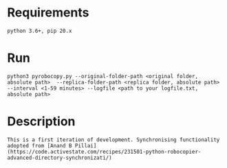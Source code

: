 # Requirements

    python 3.6+, pip 20.x

# Run
    python3 pyrobocopy.py --original-folder-path <original folder, absolute path>  --replica-folder-path <replica folder, absolute path> --interval <1-59 minutes> --logfile <path to your logfile.txt, absolute path> 


# Description

    This is a first iteration of development. Synchronising functionality adopted from [Anand B Pillai](https://code.activestate.com/recipes/231501-python-robocopier-advanced-directory-synchronizati/)